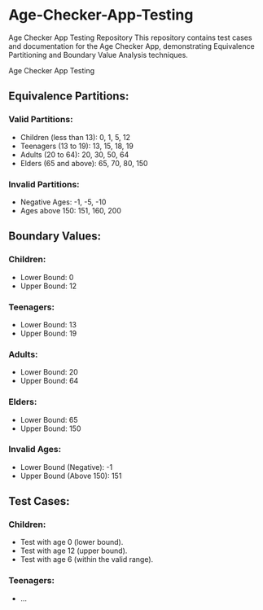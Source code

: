 # Age-Checker-App-Testing
Age Checker App Testing Repository  This repository contains test cases and documentation for the Age Checker App, demonstrating Equivalence Partitioning and Boundary Value Analysis techniques.

 Age Checker App Testing

## Equivalence Partitions:

### Valid Partitions:
- Children (less than 13): 0, 1, 5, 12
- Teenagers (13 to 19): 13, 15, 18, 19
- Adults (20 to 64): 20, 30, 50, 64
- Elders (65 and above): 65, 70, 80, 150

### Invalid Partitions:
- Negative Ages: -1, -5, -10
- Ages above 150: 151, 160, 200

## Boundary Values:

### Children:
- Lower Bound: 0
- Upper Bound: 12

### Teenagers:
- Lower Bound: 13
- Upper Bound: 19

### Adults:
- Lower Bound: 20
- Upper Bound: 64

### Elders:
- Lower Bound: 65
- Upper Bound: 150

### Invalid Ages:
- Lower Bound (Negative): -1
- Upper Bound (Above 150): 151

## Test Cases:

### Children:
- Test with age 0 (lower bound).
- Test with age 12 (upper bound).
- Test with age 6 (within the valid range).

### Teenagers:
- ...